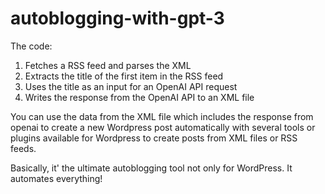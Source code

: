 # autoblogging-with-gpt-3

The code:

1. Fetches a RSS feed and parses the XML
2. Extracts the title of the first item in the RSS feed
3. Uses the title as an input for an OpenAI API request
4. Writes the response from the OpenAI API to an XML file

You can use the data from the XML file which includes the response from openai to create a new Wordpress post automatically 
with several tools or plugins available for Wordpress to create posts from XML files or RSS feeds.

Basically, it' the ultimate autoblogging tool not only for WordPress. It automates everything!
